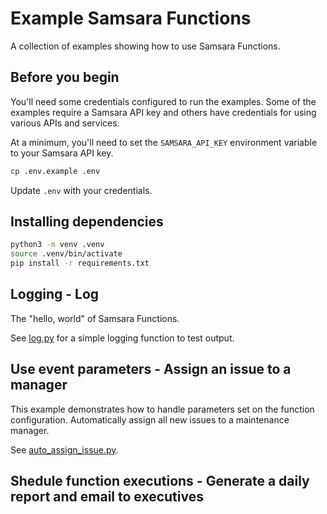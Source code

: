 # Example Samsara Functions

A collection of examples showing how to use Samsara Functions.

## Before you begin

You'll need some credentials configured to run the examples. Some of the
examples require a Samsara API key and others have credentials for using various
APIs and services.


At a minimum, you'll need to set the `SAMSARA_API_KEY` environment variable to
your Samsara API key.

```bash
cp .env.example .env
```

Update `.env` with your credentials.

## Installing dependencies

```bash
python3 -m venv .venv
source .venv/bin/activate
pip install -r requirements.txt
```


## Logging - Log

The "hello, world" of Samsara Functions.

See [log.py](./log.py) for a simple logging function to test output.

## Use event parameters - Assign an issue to a manager

This example demonstrates how to handle parameters set on the function
configuration. Automatically assign all new issues to a maintenance manager.

See [auto_assign_issue.py](./auto_assign_issue.py).

## Shedule function executions - Generate a daily report and email to executives


